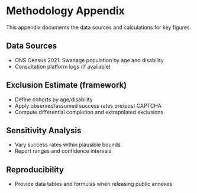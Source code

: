 # Methodology Appendix

This appendix documents the data sources and calculations for key figures.

## Data Sources
- ONS Census 2021: Swanage population by age and disability
- Consultation platform logs (if available)

## Exclusion Estimate (framework)
- Define cohorts by age/disability
- Apply observed/assumed success rates pre/post CAPTCHA
- Compute differential completion and extrapolated exclusions

## Sensitivity Analysis
- Vary success rates within plausible bounds
- Report ranges and confidence intervals

## Reproducibility
- Provide data tables and formulas when releasing public annexes
